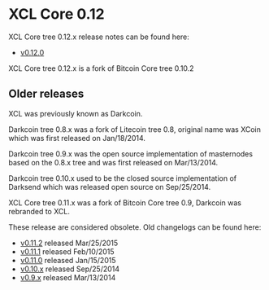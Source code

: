 XCL Core 0.12
==================

XCL Core tree 0.12.x release notes can be found here:
- [v0.12.0](release-notes/xcl/release-notes-0.12.0.md)

XCL Core tree 0.12.x is a fork of Bitcoin Core tree 0.10.2



Older releases
--------------

XCL was previously known as Darkcoin.

Darkcoin tree 0.8.x was a fork of Litecoin tree 0.8, original name was XCoin
which was first released on Jan/18/2014.

Darkcoin tree 0.9.x was the open source implementation of masternodes based on
the 0.8.x tree and was first released on Mar/13/2014.

Darkcoin tree 0.10.x used to be the closed source implementation of Darksend
which was released open source on Sep/25/2014.

XCL Core tree 0.11.x was a fork of Bitcoin Core tree 0.9, Darkcoin was rebranded
to XCL.

These release are considered obsolete. Old changelogs can be found here:

- [v0.11.2](release-notes/xcl/release-notes-0.11.2.md) released Mar/25/2015
- [v0.11.1](release-notes/xcl/release-notes-0.11.1.md) released Feb/10/2015
- [v0.11.0](release-notes/xcl/release-notes-0.11.0.md) released Jan/15/2015
- [v0.10.x](release-notes/xcl/release-notes-0.10.0.md) released Sep/25/2014
- [v0.9.x](release-notes/xcl/release-notes-0.9.0.md) released Mar/13/2014
